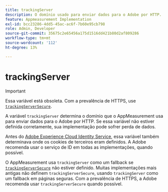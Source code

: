 ```yaml
---
title: trackingServer
description: O domínio usado para enviar dados para o Adobe por HTTP.
feature: Appmeasurement Implementation
exl-id: bcc23286-4dd5-45ac-ac6f-7b60e95cb798
role: Admin, Developer
source-git-commit: 35675c2e65456a175d1516dd421b80d2af809286
workflow-type: tm+mt
source-wordcount: '112'
ht-degree: 13%

---
```


# trackingServer

>[!IMPORTANT]
>
>Essa variável está obsoleta. Com a prevalência de HTTPS, use [`trackingServerSecure`](trackingserversecure.md).

A variável `trackingServer` determina o domínio que o AppMeasurement usa para enviar dados para o Adobe por HTTP. Se essa variável não estiver definida corretamente, sua implementação pode sofrer perda de dados.

Antes do [Adobe Experience Cloud Identity Service](https://experienceleague.adobe.com/en/docs/id-service/using/home), essa variável também determinava onde os cookies de terceiros eram definidos. A Adobe recomenda usar o serviço de ID em todas as implementações, quando possível.

O AppMeasurement usa `trackingServer` como um fallback se [`trackingServerSecure`](trackingserversecure.md) não estiver definido. Muitas implementações mais antigas não definem `trackingServerSecure`, usando `trackingServer` como um fallback em páginas seguras. Com a prevalência de HTTPS, a Adobe recomenda usar `trackingServerSecure` quando possível.
